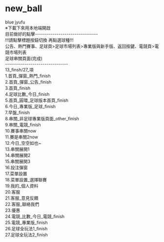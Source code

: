 # new_ball
blue jyufu</br>
※下載下來用本地端開啟</br>
目前做好的點擊--------------------------------</br>
!!!請點擊標題按鈕切換 再點選球種!!!</br>
公告、熱門賽事、足球頁>足球市場列表>專業版與新手版、返回按鍵、電競頁>電競市場列表</br>
足球串關頁面(完成)</br>
--------------------------------</br>
13_finsh/27_項</br>
1.首頁_彈窗_熱門_finish</br>
2.首頁_彈窗_公告_finish</br>
3.首頁_finish</br>
4.足球比數_今日_finish</br>
5.首頁_圓環_足球版本首頁_finish</br>
6.今日_專業版_足球_finish</br>
7.早盤_finish</br>
8.串關_非足球專業版頁面_other_finish</br>
9.串關_電競_finish</br>
10.賽事串關now</br>
11.賽是串關2now</br>
12.今日_空空如也~</br>
13.串關展開1</br>
14.串關展開2</br>
15.串關展開3</br>
16.投注彈窗</br>
17.菜單設置</br>
18.菜單設置_選擇聯賽</br>
19.我的_個人資料</br>
20.客服</br>
21.客服_意見反饋</br>
22.客服_聯絡我們</br>
23.優惠</br>
24.電競_比數_今日_電競_finish</br>
25.電競_專業版_finish</br>
26.足球全玩法1_finish</br>
27.足球全玩法2_finish</br>

